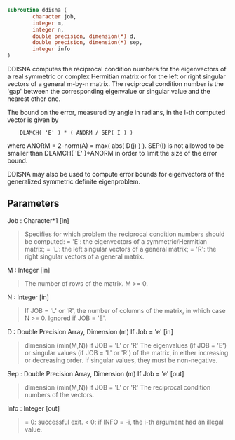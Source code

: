 ```fortran
subroutine ddisna (
		character job,
		integer m,
		integer n,
		double precision, dimension(*) d,
		double precision, dimension(*) sep,
		integer info
)
```

 DDISNA computes the reciprocal condition numbers for the eigenvectors
 of a real symmetric or complex Hermitian matrix or for the left or
 right singular vectors of a general m-by-n matrix. The reciprocal
 condition number is the 'gap' between the corresponding eigenvalue or
 singular value and the nearest other one.

 The bound on the error, measured by angle in radians, in the I-th
 computed vector is given by

        DLAMCH( 'E' ) * ( ANORM / SEP( I ) )

 where ANORM = 2-norm(A) = max( abs( D(j) ) ).  SEP(I) is not allowed
 to be smaller than DLAMCH( 'E' )*ANORM in order to limit the size of
 the error bound.

 DDISNA may also be used to compute error bounds for eigenvectors of
 the generalized symmetric definite eigenproblem.

## Parameters
Job : Character*1 [in]
> Specifies for which problem the reciprocal condition numbers
> should be computed:
> = 'E':  the eigenvectors of a symmetric/Hermitian matrix;
> = 'L':  the left singular vectors of a general matrix;
> = 'R':  the right singular vectors of a general matrix.

M : Integer [in]
> The number of rows of the matrix. M >= 0.

N : Integer [in]
> If JOB = 'L' or 'R', the number of columns of the matrix,
> in which case N >= 0. Ignored if JOB = 'E'.

D : Double Precision Array, Dimension (m) If Job = 'e' [in]
> dimension (min(M,N)) if JOB = 'L' or 'R'
> The eigenvalues (if JOB = 'E') or singular values (if JOB =
> 'L' or 'R') of the matrix, in either increasing or decreasing
> order. If singular values, they must be non-negative.

Sep : Double Precision Array, Dimension (m) If Job = 'e' [out]
> dimension (min(M,N)) if JOB = 'L' or 'R'
> The reciprocal condition numbers of the vectors.

Info : Integer [out]
> = 0:  successful exit.
> < 0:  if INFO = -i, the i-th argument had an illegal value.

